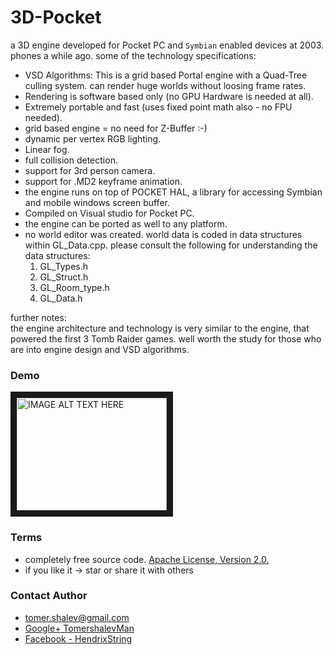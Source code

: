 # 3D-Pocket
a 3D engine developed for Pocket PC and `Symbian` enabled devices at 2003.
phones a while ago. some of the technology specifications:

* VSD Algorithms: This is a grid based Portal engine with a Quad-Tree culling system. can render huge worlds without loosing frame rates.
* Rendering is software based only (no GPU Hardware is needed at all).
* Extremely portable and fast (uses fixed point math also - no FPU needed).
* grid based engine = no need for Z-Buffer :-)
* dynamic per vertex RGB lighting.
* Linear fog.
* full collision detection.
* support for 3rd person camera.
* support for .MD2 keyframe animation.
* the engine runs on top of POCKET HAL, a library for accessing Symbian and mobile windows screen buffer.
* Compiled on Visual studio for Pocket PC.
* the engine can be ported as well to any platform.
* no world editor was created. world data is coded in data structures within GL_Data.cpp. please consult the following for understanding the data structures:
  1. GL_Types.h
  2. GL_Struct.h
  3. GL_Room_type.h
  4. GL_Data.h
  
further notes:<br/>
the engine architecture and technology is very similar to the engine, that powered the first 3 Tomb Raider games. well worth the study for those who are into engine design and VSD algorithms.

### Demo

<a href="http://www.youtube.com/watch?feature=player_embedded&v=HSl9Gs2dr-M
" target="_blank"><img src="http://img.youtube.com/vi/HSl9Gs2dr-M/0.jpg" 
alt="IMAGE ALT TEXT HERE" width="240" height="180" border="10" /></a>

### Terms
* completely free source code. [Apache License, Version 2.0.](http://www.apache.org/licenses/LICENSE-2.0)
* if you like it -> star or share it with others

### Contact Author
* [tomer.shalev@gmail.com](tomer.shalev@gmail.com)
* [Google+ TomershalevMan](https://plus.google.com/+TomershalevMan/about)
* [Facebook - HendrixString](https://www.facebook.com/HendrixString)
